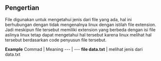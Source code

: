 ## Pengertian

File digunakan untuk mengetahui jenis dari file yang ada, hal ini berhubungan dengan tidak mengenalnya linux dengan istilah file extension. Jadi meskipun file tersebut memiliki extension yang berbeda dengan isi file aslinya linux tetap dapat mengetahui hal tersebut karena linux melihat hal tersebut berdasarkan code penyusun file tersebut.

**Example**
Commad | Meaning
--- | ---
**file data.txt** | melihat jenis dari data.txt